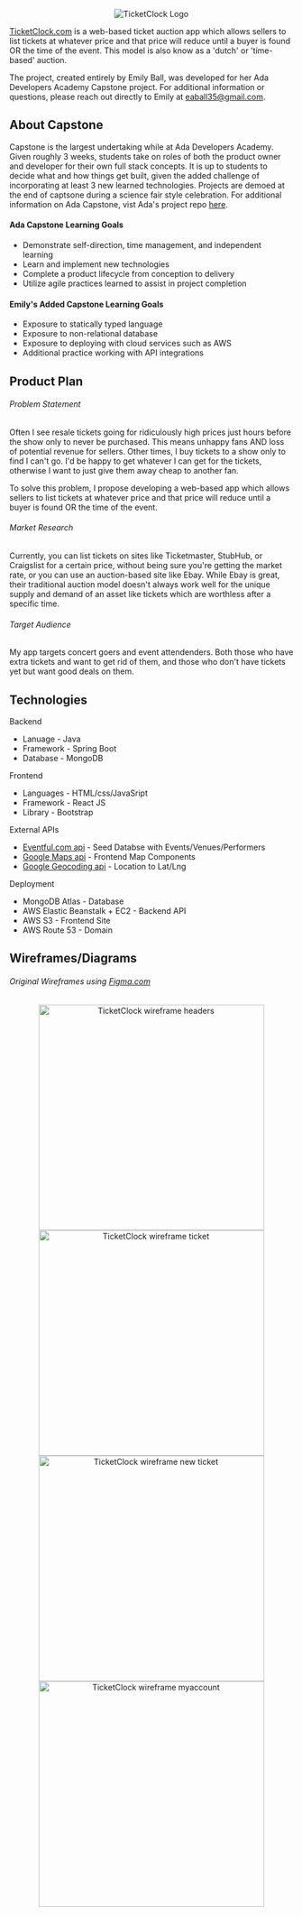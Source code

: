 <p align="center"> 
     <img src="https://live.staticflickr.com/65535/49431678272_11fda6a894_w.jpg"
          alt="TicketClock Logo"/>
</p>

<a href="http://ticketclock.com" target="_blank">TicketClock.com</a> is a web-based ticket auction app which allows sellers to list tickets at whatever price and that price will reduce until a buyer is found OR the time of the event. This model is also know as a 'dutch' or 'time-based' auction. 

The project, created entirely by Emily Ball, was developed for her Ada Developers Academy Capstone project. For additional information or questions, please reach out directly to Emily at eaball35@gmail.com.

## About Capstone
Capstone is the largest undertaking while at Ada Developers Academy. Given roughly 3 weeks, students take on roles of both the product owner and developer for their own full stack concepts. It is up to students to decide what and how things get built, given the added challenge of incorporating at least 3 new learned technologies. Projects are demoed at the end of captsone during a science fair style celebration. For additional information on Ada Capstone, vist Ada's project repo [here](https://github.com/Ada-C12/capstone).

#### Ada Capstone Learning Goals
 * Demonstrate self-direction, time management, and independent learning
 * Learn and implement new technologies
 * Complete a product lifecycle from conception to delivery
 * Utilize agile practices learned to assist in project completion
 
 #### Emily's Added Capstone Learning Goals
 * Exposure to statically typed language
 * Exposure to non-relational database
 * Exposure to deploying with cloud services such as AWS
 * Additional practice working with API integrations
 
## Product Plan
###### Problem Statement
Often I see resale tickets going for ridiculously high prices just hours before the show only to never be purchased. This means unhappy fans AND loss of potential revenue for sellers. Other times, I buy tickets to a show only to find I can't go. I'd be happy to get whatever I can get for the tickets, otherwise I want to just give them away cheap to another fan.

To solve this problem, I propose developing a web-based app which allows sellers to list tickets at whatever price and that price will reduce until a buyer is found OR the time of the event.

###### Market Research
Currently, you can list tickets on sites like Ticketmaster, StubHub, or Craigslist for a certain price, without being sure you're getting the market rate, or you can use an auction-based site like Ebay. While Ebay is great, their traditional auction model doesn't always work well for the unique supply and demand of an asset like tickets which are worthless after a specific time.

###### Target Audience
My app targets concert goers and event attendenders. Both those who have extra tickets and want to get rid of them, and those who don't have tickets yet but want good deals on them.

## Technologies
Backend
 * Lanuage - Java
 * Framework - Spring Boot
 * Database - MongoDB

Frontend
* Languages - HTML/css/JavaSript
* Framework - React JS
* Library - Bootstrap

External APIs
* [Eventful.com api](https://api.eventful.com/) - Seed Databse with Events/Venues/Performers
* [Google Maps api](https://developers.google.com/maps/documentation) - Frontend Map Components
* [Google Geocoding api](https://developers.google.com/maps/documentation/geocoding/start) - Location to Lat/Lng

Deployment
* MongoDB Atlas - Database
* AWS Elastic Beanstalk + EC2 - Backend API
* AWS S3 - Frontend Site
* AWS Route 53 - Domain

## Wireframes/Diagrams
###### Original Wireframes using [Figma.com](https://www.figma.com)
<p align="center"> 
     <img src="https://live.staticflickr.com/65535/49445828106_8c8dc2f842_z.jpg"
          alt="TicketClock wireframe headers"
          width="400"/>
     <img src="https://live.staticflickr.com/65535/49445349983_45054c51cb_c.jpg"
          alt="TicketClock wireframe ticket"
          width="400"/>
     <img src="https://live.staticflickr.com/65535/49445828051_40dfd0bf5c_c.jpg"
          alt="TicketClock wireframe new ticket"
          width="400"/>
     <img src="https://live.staticflickr.com/65535/49445828026_930fc5d467_c.jpg"
          alt="TicketClock wireframe myaccount"
          width="400"/>
</p>




 
 
 
 



